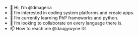 - 👋 Hi, I’m @dmageria
- 👀 I’m interested in coding system platforms and create apps.
- 🌱 I’m currently learning PhP frameworks and python.
- 💞️ I’m looking to collaborate on every language there is.
- 📫 How to reach me @daugywyne IG 

<!---
dmageria/dmageria is a ✨ special ✨ repository because its `README.md` (this file) appears on your GitHub profile.
You can click the Preview link to take a look at your changes.
--->

